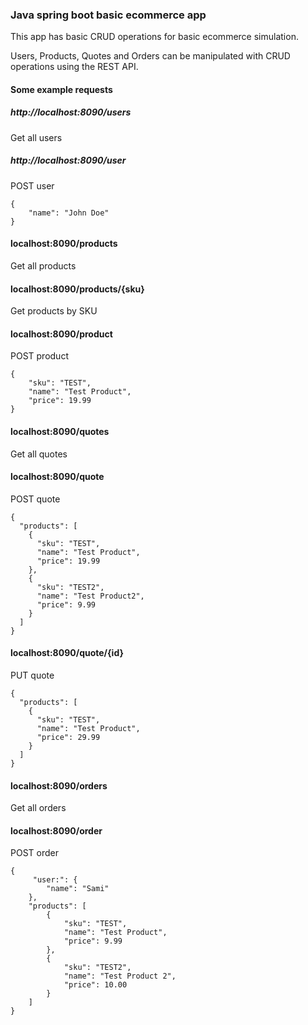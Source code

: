 ### Java spring boot basic ecommerce app

This app has basic CRUD operations for basic ecommerce simulation.

Users, Products, Quotes and Orders can be manipulated with CRUD operations using the REST API.

#### Some example requests

##### http://localhost:8090/users

Get all users

##### http://localhost:8090/user

POST user

```
{
    "name": "John Doe"
}
```

#### localhost:8090/products

Get all products

#### localhost:8090/products/{sku}

Get products by SKU

#### localhost:8090/product

POST product

```
{
    "sku": "TEST",
    "name": "Test Product",
    "price": 19.99
}
```

#### localhost:8090/quotes

Get all quotes

#### localhost:8090/quote

POST quote

```
{
  "products": [
    {
      "sku": "TEST",
      "name": "Test Product",
      "price": 19.99
    },
    {
      "sku": "TEST2",
      "name": "Test Product2",
      "price": 9.99
    }
  ]
}
```

#### localhost:8090/quote/{id}

PUT quote

```
{
  "products": [
    {
      "sku": "TEST",
      "name": "Test Product",
      "price": 29.99
    }
  ]
}
```

#### localhost:8090/orders

Get all orders

#### localhost:8090/order

POST order

```
{
     "user:": {
        "name": "Sami"
    },
    "products": [
        {
            "sku": "TEST",
            "name": "Test Product",
            "price": 9.99
        },
        {
            "sku": "TEST2",
            "name": "Test Product 2",
            "price": 10.00
        }
    ]
}
```